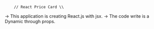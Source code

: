         // React Price Card \\

->  This application is creating React.js with jsx.
->  The code write is a Dynamic through props.
